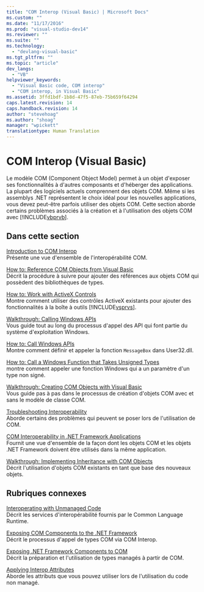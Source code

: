 ```yaml
---
title: "COM Interop (Visual Basic) | Microsoft Docs"
ms.custom: ""
ms.date: "11/17/2016"
ms.prod: "visual-studio-dev14"
ms.reviewer: ""
ms.suite: ""
ms.technology: 
  - "devlang-visual-basic"
ms.tgt_pltfrm: ""
ms.topic: "article"
dev_langs: 
  - "VB"
helpviewer_keywords: 
  - "Visual Basic code, COM interop"
  - "COM interop, in Visual Basic"
ms.assetid: 3ffd1bdf-1b8d-47f5-87eb-75b659f64294
caps.latest.revision: 14
caps.handback.revision: 14
author: "stevehoag"
ms.author: "shoag"
manager: "wpickett"
translationtype: Human Translation
---
```

# COM Interop (Visual Basic)
Le modèle COM \(Component Object Model\) permet à un objet d'exposer ses fonctionnalités à d'autres composants et d'héberger des applications.  La plupart des logiciels actuels comprennent des objets COM.  Même si les assemblys .NET représentent le choix idéal pour les nouvelles applications, vous devez peut\-être parfois utiliser des objets COM.  Cette section aborde certains problèmes associés à la création et à l'utilisation des objets COM avec [!INCLUDE[vbprvb](../../../csharp/programming-guide/concepts/linq/includes/vbprvb_md.md)].  
  
## Dans cette section  
 [Introduction to COM Interop](../../../visual-basic/programming-guide/com-interop/introduction-to-com-interop.md)  
 Présente une vue d'ensemble de l'interopérabilité COM.  
  
 [How to: Reference COM Objects from Visual Basic](../../../visual-basic/programming-guide/com-interop/how-to-reference-com-objects.md)  
 Décrit la procédure à suivre pour ajouter des références aux objets COM qui possèdent des bibliothèques de types.  
  
 [How to: Work with ActiveX Controls](../../../visual-basic/programming-guide/com-interop/how-to-work-with-activex-controls.md)  
 Montre comment utiliser des contrôles ActiveX existants pour ajouter des fonctionnalités à la boîte à outils [!INCLUDE[vsprvs](../../../csharp/includes/vsprvs_md.md)].  
  
 [Walkthrough: Calling Windows APIs](../../../visual-basic/programming-guide/com-interop/walkthrough-calling-windows-apis.md)  
 Vous guide tout au long du processus d'appel des API qui font partie du système d'exploitation Windows.  
  
 [How to: Call Windows APIs](../../../visual-basic/programming-guide/com-interop/how-to-call-windows-apis.md)  
 Montre comment définir et appeler la fonction `MessageBox` dans User32.dll.  
  
 [How to: Call a Windows Function that Takes Unsigned Types](../../../visual-basic/programming-guide/com-interop/how-to-call-a-windows-function-that-takes-unsigned-types.md)  
 montre comment appeler une fonction Windows qui a un paramètre d'un type non signé.  
  
 [Walkthrough: Creating COM Objects with Visual Basic](../../../visual-basic/programming-guide/com-interop/walkthrough-creating-com-objects.md)  
 Vous guide pas à pas dans le processus de création d'objets COM avec et sans le modèle de classe COM.  
  
 [Troubleshooting Interoperability](../../../visual-basic/programming-guide/com-interop/troubleshooting-interoperability.md)  
 Aborde certains des problèmes qui peuvent se poser lors de l'utilisation de COM.  
  
 [COM Interoperability in .NET Framework Applications](../../../visual-basic/programming-guide/com-interop/com-interoperability-in-net-framework-applications.md)  
 Fournit une vue d'ensemble de la façon dont les objets COM et les objets .NET Framework doivent être utilisés dans la même application.  
  
 [Walkthrough: Implementing Inheritance with COM Objects](../../../visual-basic/programming-guide/com-interop/walkthrough-implementing-inheritance-with-com-objects.md)  
 Décrit l'utilisation d'objets COM existants en tant que base des nouveaux objets.  
  
## Rubriques connexes  
 [Interoperating with Unmanaged Code](../Topic/Interoperating%20with%20Unmanaged%20Code.md)  
 Décrit les services d'interopérabilité fournis par le Common Language Runtime.  
  
 [Exposing COM Components to the .NET Framework](../Topic/Exposing%20COM%20Components%20to%20the%20.NET%20Framework.md)  
 Décrit le processus d'appel de types COM via COM Interop.  
  
 [Exposing .NET Framework Components to COM](../Topic/Exposing%20.NET%20Framework%20Components%20to%20COM.md)  
 Décrit la préparation et l'utilisation de types managés à partir de COM.  
  
 [Applying Interop Attributes](../Topic/Applying%20Interop%20Attributes.md)  
 Aborde les attributs que vous pouvez utiliser lors de l'utilisation du code non managé.